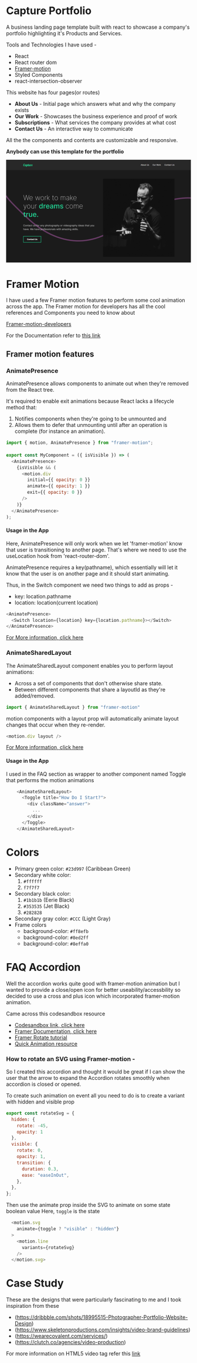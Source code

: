 # Capture Portfolio

A business landing page template built with react to showcase a company's portfolio highlighting it's Products and Services.

Tools and Technologies I have used - 
- React
- React router dom
- [Framer-motion](https://www.framer.com/motion/)
- Styled Components
- react-intersection-observer

This website has four pages(or routes) 

- **About Us** - Initial page which answers what and why the company exists
- **Our Work** - Showcases the business experience and proof of work
- **Subscriptions** - What services the company provides at what cost
- **Contact Us** - An interactive way to communicate

All the the components and contents are customizable and responsive. 

**Anybody can use this template for the portfolio**

<img src="./Capture Portfolio.png" alt="the screenshot of the home page"/>

# Framer Motion

I have used a few Framer motion features to perform some cool animation across the app. The Framer motion for developers has all the cool references and Components you need to know about 

[Framer-motion-developers](https://www.framer.com/developers/)


For the Documentation refer to [this link](https://www.framer.com/docs/)

## Framer motion features
### AnimatePresence

AnimatePresence allows components to animate out when they're removed from the React tree.

It's required to enable exit animations because React lacks a lifecycle method that:

1. Notifies components when they're going to be unmounted and
2. Allows them to defer that unmounting until after an operation is complete (for instance an animation).

```javascript
import { motion, AnimatePresence } from "framer-motion";

export const MyComponent = ({ isVisible }) => (
  <AnimatePresence>
    {isVisible && (
      <motion.div
        initial={{ opacity: 0 }}
        animate={{ opacity: 1 }}
        exit={{ opacity: 0 }}
      />
    )}
  </AnimatePresence>
);
```

#### Usage in the App

Here, AnimatePresence will only work when we let 'framer-motion' know that user is transitioning to another page. That's where we need to use the useLocation hook from 'react-router-dom'.

AnimatePresence requires a key(pathname), which essentially will let it know that the user is on another page and it should start animating.

Thus, in the Switch component we need two things to add as props -

- key: location.pathname
- location: location(current location)

```javascript
<AnimatePresence>
  <Switch location={location} key={location.pathname}></Switch>
</AnimatePresence>
```

[For More information, click here](https://www.framer.com/docs/animate-presence/)

### AnimateSharedLayout

The AnimateSharedLayout component enables you to perform layout animations:

- Across a set of components that don't otherwise share state.
- Between different components that share a layoutId as they're added/removed.

```javascript
import { AnimateSharedLayout } from "framer-motion"
```
motion components with a layout prop will automatically animate layout changes that occur when they re-render.

```javascript
<motion.div layout />
```

[For More information, click here](https://www.framer.com/docs/animate-shared-layout/)

#### Usage in the App

I used in the FAQ section as wrapper to another component named Toggle that performs the motion animations

```javascript
    <AnimateSharedLayout>
      <Toggle title="How Do I Start?">
        <div className="answer">
          ...
        </div>
      </Toggle>
    </AnimateSharedLayout>
```

# Colors

- Primary green color: `#23d997` (Caribbean Green)
- Secondary white color: 
    1. `#ffffff`
    2. `f7f7f7`
- Secondary black color: 
    1. `#1b1b1b` (Eerie Black)
    2. `#353535` (Jet Black)
    3. `#282828`
- Secondary gray color: `#CCC` (Light Gray)
- Frame colors 
  - background-color: `#ff8efb`
  - background-color: `#8ed2ff`
  - background-color: `#8effa0`


# FAQ Accordion

Well the accordion works quite good with framer-motion animation but I wanted to provide a close/open icon for better useability/accessbility so decided to use a cross and plus icon which incorporated framer-motion animation.

Came across this codesandbox resource 
- [Codesandbox link, click here](https://codesandbox.io/s/framer-motion-5-1-line-drawing-ph6ln?from-embed=&file=/src/App.js)
- [Framer Documentation, click here](https://www.framer.com/docs/component/)
- [Framer Rotate tutorial](https://www.youtube.com/watch?v=ILxNdOtKbNQ&t=368s)
- [Quick Animation resource ](https://pavanjadhaw.me/blog/animate-svg-using-framer-motion)

### How to rotate an SVG using Framer-motion -

So I created this accordion and thought it would be great if I can show the user that the arrow to expand the Accordion rotates smoothly when accordion is closed or opened. 


To create such animation on event all you need to do is to create a variant with hidden and visible prop

```javascript
export const rotateSvg = {
  hidden: {
    rotate: -45,
    opacity: 1
  },
  visible: {
    rotate: 0,
    opacity: 1,
    transition: {
      duration: 0.3,
      ease: "easeInOut",
    },
  },
};
```

Then use the animate prop inside the SVG to animate on some state boolean value
Here, ```toggle``` is the state

```javascript
  <motion.svg
    animate={toggle ? "visible" : "hidden"}
  >
    <motion.line
      variants={rotateSvg}
    />
  </motion.svg>
```

# Case Study

These are the designs that were particularly fascinating to me and I took inspiration from these

- (https://dribbble.com/shots/18995515-Photographer-Portfolio-Website-Design)
- (https://www.skeletonproductions.com/insights/video-brand-guidelines)
- (https://wearecovalent.com/services/)
- (https://clutch.co/agencies/video-production)

For more information on HTML5 video tag refer this [link](https://developer.mozilla.org/en-US/docs/Web/HTML/Element/video)
